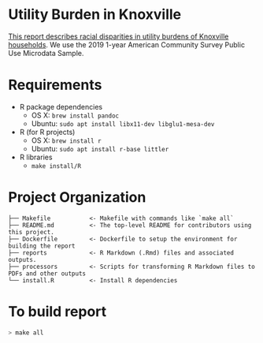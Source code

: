 # Utility Burden in Knoxville
[This report describes racial disparities in utility burdens of Knoxville households](https://bunkum.us/knoxville_utility_burden/analysis.pdf). We use the 2019 1-year American Community Survey 
Public Use Microdata Sample.

# Requirements

* R package dependencies
    - OS X: `brew install pandoc`
    - Ubuntu: `sudo apt install libx11-dev libglu1-mesa-dev`  
* R (for R projects)
    - OS X: `brew install r`
    - Ubuntu: `sudo apt install r-base littler`
* R libraries
    - `make install/R`

# Project Organization

    ├── Makefile           <- Makefile with commands like `make all`
    ├── README.md          <- The top-level README for contributors using this project.
    ├── Dockerfile         <- Dockerfile to setup the environment for building the report
    ├── reports            <- R Markdown (.Rmd) files and associated outputs.
    ├── processors         <- Scripts for transforming R Markdown files to PDFs and other outputs
    └── install.R          <- Install R dependencies

# To build report
```bash
> make all
```
